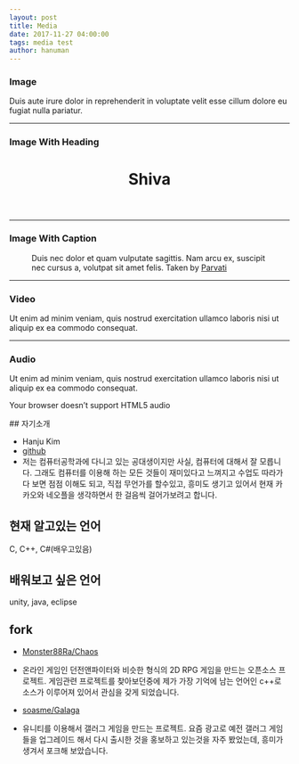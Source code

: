 ```yaml
---
layout: post
title: Media
date: 2017-11-27 04:00:00
tags: media test
author: hanuman
---
```


### Image

<amp-img src="{{ site.baseurl }}assets/images/shiva.jpg" width="656" height="400" layout="responsive" alt="" class="mb3"></amp-img>

Duis aute irure dolor in reprehenderit in voluptate velit esse cillum dolore eu fugiat nulla pariatur.

<hr />

### Image With Heading
<figure class="ampstart-image-with-heading  m0 relative mb4">
<amp-img src="{{ site.baseurl }}assets/images/shiva.jpg" width="656" height="400" layout="responsive" alt="" class="mb3"></amp-img>
<figcaption class="absolute right-0 bottom-0 left-0">
<header class="ampstart-image-heading px2 py2 line-height-4"><h1>Shiva</h1></header>
</figcaption>
</figure>

<hr/>

### Image With Caption
<figure class="ampstart-image-with-caption m0 relative mb4">
<amp-img src="{{ site.baseurl }}assets/images/shiva.jpg" width="656" height="400" layout="responsive" alt="" class="mb3"></amp-img>
<figcaption class="h5 mt1 px3">Duis nec dolor et quam vulputate sagittis. Nam arcu ex, suscipit nec cursus a, volutpat sit amet felis.
<span class="ampstart-image-credit block bold">
Taken by
<a href="#" role="author">Parvati</a>
</span>
</figcaption>
</figure>

<hr/>

### Video

Ut enim ad minim veniam, quis nostrud exercitation ullamco laboris nisi ut aliquip ex ea commodo consequat.

<amp-youtube width="480"
  height="270"
  layout="responsive"
  data-videoid="lBTCB7yLs8Y">
</amp-youtube>

<hr />

### Audio

Ut enim ad minim veniam, quis nostrud exercitation ullamco laboris nisi ut aliquip ex ea commodo consequat.

<amp-audio width="auto"
  height="50"
  src="https://ia801402.us.archive.org/16/items/EDIS-SRP-0197-06/EDIS-SRP-0197-06.mp3">
  <div fallback>
    <p>Your browser doesn’t support HTML5 audio</p>
  </div>
</amp-audio>
## 자기소개

* Hanju Kim
* [github](http://github.com/perky1996)
* 저는 컴퓨터공학과에 다니고 있는 공대생이지만 사실, 컴퓨터에 대해서 잘 모릅니다. 그래도 컴퓨터를 이용해 하는 모든 것들이 재미있다고 느껴지고 수업도 따라가다 보면 점점 이해도 되고, 직접 무언가를  할수있고, 흥미도 생기고 있어서 현재 카카오와 네오플을  생각하면서 한 걸음씩 걸어가보려고 합니다.

## 현재 알고있는 언어
C, C++, C#(배우고있음)

## 배워보고 싶은 언어
unity, java, eclipse

## fork
* [Monster88Ra/Chaos](https://github.com/perky1996/Chaos)

 - 온라인 게임인 던전앤파이터와 비슷한 형식의 2D RPG 게임을 만드는 오픈소스 프로젝트. 게임관련 프로젝트를 찾아보던중에 제가 가장 기억에 남는 언어인 c++로 소스가 이루어져 있어서 관심을 갖게 되었습니다.


* [soasme/Galaga](https://github.com/perky1996/Galaga)

 - 유니티를 이용해서 갤러그 게임을 만드는 프로젝트. 요즘 광고로 예전 갤러그 게임들을 업그레이드 해서 다시 출시한 것을 홍보하고 있는것을 자주 봤었는데, 흥미가 생겨서 포크해 보았습니다. 

